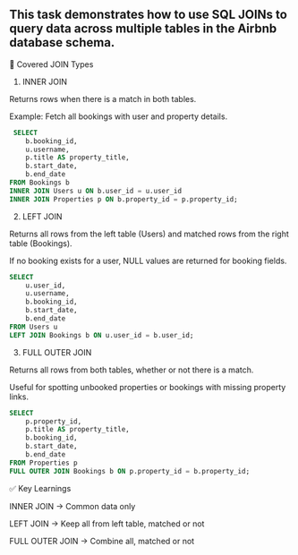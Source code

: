 ## This task demonstrates how to use SQL JOINs to query data across multiple tables in the Airbnb database schema.

🔑 Covered JOIN Types
1. INNER JOIN

Returns rows when there is a match in both tables.

Example: Fetch all bookings with user and property details.

``` sql
 SELECT 
    b.booking_id,
    u.username,
    p.title AS property_title,
    b.start_date,
    b.end_date
FROM Bookings b
INNER JOIN Users u ON b.user_id = u.user_id
INNER JOIN Properties p ON b.property_id = p.property_id;
```
2. LEFT JOIN

Returns all rows from the left table (Users) and matched rows from the right table (Bookings).

If no booking exists for a user, NULL values are returned for booking fields.

``` sql
SELECT 
    u.user_id,
    u.username,
    b.booking_id,
    b.start_date,
    b.end_date
FROM Users u
LEFT JOIN Bookings b ON u.user_id = b.user_id;
```
3. FULL OUTER JOIN

Returns all rows from both tables, whether or not there is a match.

Useful for spotting unbooked properties or bookings with missing property links.

``` sql
SELECT 
    p.property_id,
    p.title AS property_title,
    b.booking_id,
    b.start_date,
    b.end_date
FROM Properties p
FULL OUTER JOIN Bookings b ON p.property_id = b.property_id;
```
✅ Key Learnings

INNER JOIN → Common data only

LEFT JOIN → Keep all from left table, matched or not

FULL OUTER JOIN → Combine all, matched or not
